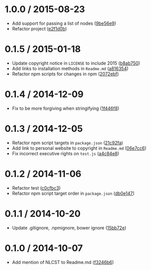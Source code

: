 <!--mdast setext-->

<!--lint disable no-multiple-toplevel-headings-->

1.0.0 / 2015-08-23
==================

*   Add support for passing a list of nodes ([9be56e9](https://github.com/wooorm/nlcst-to-string/commit/9be56e9))
*   Refactor project ([e2f1d0b](https://github.com/wooorm/nlcst-to-string/commit/e2f1d0b))

0.1.5 / 2015-01-18
==================

*   Update copyright notice in `LICENSE` to include 2015 ([b8ab750](https://github.com/wooorm/nlcst-to-string/commit/b8ab750))
*   Add links to installation methods in `Readme.md` ([a816354](https://github.com/wooorm/nlcst-to-string/commit/a816354))
*   Refactor npm scripts for changes in npm ([2072ebf](https://github.com/wooorm/nlcst-to-string/commit/2072ebf))

0.1.4 / 2014-12-09
==================

*   Fix to be more forgiving when stringifying ([1f446f8](https://github.com/wooorm/nlcst-to-string/commit/1f446f8))

0.1.3 / 2014-12-05
==================

*   Refactor npm script targets in `package.json` ([21c92fa](https://github.com/wooorm/nlcst-to-string/commit/21c92fa))
*   Add link to personal website to copyright in `Readme.md` ([06e7cc6](https://github.com/wooorm/nlcst-to-string/commit/06e7cc6))
*   Fix incorrect executive rights on `test.js` ([a4c84e8](https://github.com/wooorm/nlcst-to-string/commit/a4c84e8))

0.1.2 / 2014-11-06
==================

*   Refactor test ([c0cfbc3](https://github.com/wooorm/nlcst-to-string/commit/c0cfbc3))
*   Refactor npm script target order in `package.json` ([db0e147](https://github.com/wooorm/nlcst-to-string/commit/db0e147))

0.1.1 / 2014-10-20
==================

*   Update .gitignore, .npmignore, bower ignore ([15bb72e](https://github.com/wooorm/nlcst-to-string/commit/15bb72e))

0.1.0 / 2014-10-07
==================

*   Add mention of NLCST to Readme.md ([f3246b6](https://github.com/wooorm/nlcst-to-string/commit/f3246b6))
